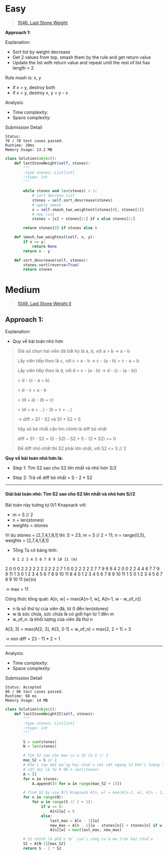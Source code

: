 # Easy
> [1046. Last Stone Weight](https://leetcode.com/problems/last-stone-weight/)

**Approach 1:**

Explanation:
- Sort list by weight decrease
- Get 2 values from top, smash them by the rule and get return value
- Update the list with return value and repeat until the rest of list has length < 2

Rule mash is: x, y
- if x = y, destroy both
- if x < y, destroy x, y = y - x

Analysis:
- Time complexity:
- Space complexity:

Submission Detail
```
Status:
70 / 70 test cases passed.
Runtime: 20ms
Memory Usage: 13.2 MB
```

```python
class Solution(object):
    def lastStoneWeight(self, stones):
        """
        :type stones: List[int]
        :rtype: int
        """

        while stones and len(stones) > 1:
            # sort decrese list
            stones = self.sort_descrease(stones)
            # apply smash
            x = self.smash_two_weightest(stones[0], stones[1])
            # new list
            stones = [x] + stones[2:] if x else stones[2:]

        return stones[0] if stones else 0

    def smash_two_weightest(self, x, y):
        if x == y:
            return None
        return x - y

    def sort_descrease(self, stones):
        stones.sort(reverse=True)
        return stones

```

# Medium
> [1049. Last Stone Weight II](https://leetcode.com/problems/last-stone-weight-ii/)


## Approach 1:

Explanation:
* Quy về bài toán nhỏ hơn

> Giả sử chọn hai viên đá bất kỳ là a, b, với a > b -> a - b
>
> Lấy viên tiếp theo là c, với c > a - b -> c - (a - b) = c - a + b
>
> Lấy viên tiếp theo là d, với d > c - (a - b) -> d - (c - (a - b))
>
> = d - (c - a + b)
>
> = d - c + a - b
>
> = (d + a)  - (b + c)
>
> = (d + a + ...) - (b + c + ...)
>
> -> diff = S1 - S2 và S1 + S2 = S
>
> Vậy số bé nhất cần tìm chính là diff bé nhất
>
> diff = S1 - S2 = (S - S2) - S2 = S - (2 * S2) >= 0
>
> Để diff nhỏ nhất thì S2 phải lớn nhất, với S2 <= S // 2
>
**Quy về bài toán nhỏ hơn là:**

- Step 1: Tìm S2 sao cho S2 lớn nhất và nhỏ hơn S/2

- Step 2: Trả về diff bé nhất = S - 2 * S2
---
####  Giải bài toán nhỏ: Tìm S2 sao cho S2 lớn nhất và nhỏ hơn S//2

Bài toán này tương tự 0/1 Knapsack với:
- m = S // 2
- n = len(stones)
- weights = stones

Ví dụ stones = [2,7,4,1,8,1] thì: S = 23; m = S // 2 = 11; n = range(0,5), weights = [2,7,4,1,8,1]

- Tổng
Ta có bảng tính:

      0 1 2 3 4 5 6 7 8 9 10 11 (m)
2   0 0 0 2 2 2 2 2 2 2 2  2  2
7   1 0 0 2 2 2 2 2 7 7 9  9  9
4   2 0 0 2 2 4 4 6 7 7 9  9 11
1   3 0 1 2 3 4 5 6 7 8 9 10 11
8   4 0 1 2 3 4 5 6 7 8 9 10 11
1   5 0 1 2 3 4 5 6 7 8 9 10 11
(w)(n)

 -> max = 11

Công thức tổng quát: A[n, w] = max(A[n-1, w], A[n-1, w - w_of_n])

- n là số thứ tự của viên đá, từ 0 đến len(stones)
- w là sức chứa, sức chứa là có giới hạn từ 1 đến m
- w_of_n: là khối lượng của viên đá thứ n

A[3, 3] = max(A[2, 3], A[3, 3-1] + w_of_n)
        = max(2, 2 + 1) = 3

-> min diff = 23 - 11 * 2 = 1

---
Analysis:
- Time complexity:
- Space complexity:

Submission Detail
```
Status: Accepted
86 / 86 test cases passed.
Runtime: 68 ms
Memory Usage: 14 MB
```


```python
class Solution(object):
    def lastStoneWeightII(self, stones):
        """
        :type stones: List[int]
        :rtype: int
        """

        S = sum(stones)
        N = len(stones)

        # Tìm S2 sao cho max của S2 là S // 2
        max_S2 = S // 2
        # Khởi tạo một mảng hai chiều với cột ngang là khối lượng từ 0 đến S//2
        # cột dọc là từ 0 đến len(stones)
        A = []
        for n in stones:
            A.append([0 for w in range(max_S2 + 1)])

        # find S2 by use 0/1 Knapsack A[n, w] = max(A[n-1, w], A[n - 1, w - w_n] + w_n)
        for n in range(N):
            for w in range(S // 2 + 1):
                if w == 0:
                    A[n][w] = 0
                else:
                    last_max = A[n - 1][w]
                    new_max = A[n - 1][w - stones[n]] + stones[n] if w >= stones[n] else 0
                    A[n][w] = max(last_max, new_max)

        # S2 chính là phần tử cuối cùng của ma trận hai chiều
        S2 = A[N-1][max_S2]
        return S - 2 * S2
```